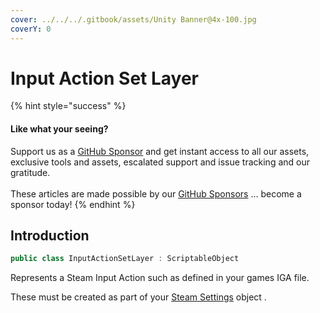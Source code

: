 ```yaml
---
cover: ../../../.gitbook/assets/Unity Banner@4x-100.jpg
coverY: 0
---
```


# Input Action Set Layer

{% hint style="success" %}
#### Like what your seeing?

Support us as a [GitHub Sponsor](../../../become-a-sponsor/) and get instant access to all our assets, exclusive tools and assets, escalated support and issue tracking and our gratitude.\
\
These articles are made possible by our [GitHub Sponsors](../../../become-a-sponsor/) ... become a sponsor today!
{% endhint %}

## Introduction

```csharp
public class InputActionSetLayer : ScriptableObject
```

Represents a Steam Input Action such as defined in your games IGA file.

These must be created as part of your [Steam Settings](steam-settings/) object .

